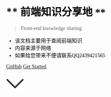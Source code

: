 

#  ** <font color=#000 face="微软雅黑">前端知识分享地<font> **
>Front-end knowledge sharing

* 该文档主要用于查阅前端知识
* 内容来源于网络
* 如果给您带来不便请联系QQ2439421565


[GitHub](https://github.com/zhao5840980)
[Get Started](#quick-start)
<p> <img class="down animated flash infinite" src="./images/down.png"><P>



